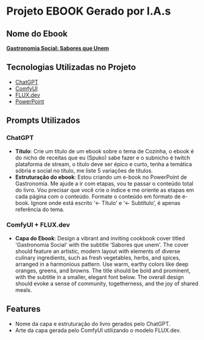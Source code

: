 # Projeto EBOOK Gerado por I.A.s

## Nome do Ebook
[**Gastronomia Social: Sabores que Unem**](https://github.com/SpukoBR/gastronomia-social/blob/main/ebook.pdf)

## Tecnologias Utilizadas no Projeto
- [ChatGPT](https://chatgpt.com/)
- [ComfyUI](https://github.com/comfyanonymous/ComfyUI)
- [FLUX.dev](https://huggingface.co/black-forest-labs/FLUX.1-dev)
- [PowerPoint](https://www.microsoft.com/en/microsoft-365/powerpoint)

## Prompts Utilizados

### ChatGPT
- **Título**: Crie um título de um ebook sobre o tema de Cozinha, o ebook é do nicho de receitas que eu (Spuko) sabe fazer e o subnicho é twitch plataforma de stream, o título deve ser épico e curto, tenha a temática sóbria e social no título, me liste 5 variações de títulos.
- **Estruturação do ebook**: Estou criando um e-book no PowerPoint de Gastronomia. Me ajude a ir com etapas, vou te passar o conteúdo total do livro. Vou precisar que você crie o índice e me oriente as etapas em cada página com o conteúdo. Formate o conteúdo em formato de e-book. Ignore onde está escrito ‘<- Título' e ‘<- Subtítulo’, é apenas referência do tema.

### ComfyUI + FLUX.dev
- **Capa do Ebook**: Design a vibrant and inviting cookbook cover titled 'Gastronomia Social' with the subtitle ‘Sabores que unem'. The cover should feature an artistic, modern layout with elements of diverse culinary ingredients, such as fresh vegetables, herbs, and spices, arranged in a harmonious pattern. Use warm, earthy colors like deep oranges, greens, and browns. The title should be bold and prominent, with the subtitle in a smaller, elegant font below. The overall design should evoke a sense of community, togetherness, and the joy of shared meals.

## Features
- Nome da capa e estruturação do livro gerados pelo ChatGPT.
- Arte da capa gerada pelo ComfyUI utilizando o modelo FLUX.dev.
